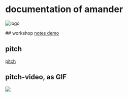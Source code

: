 # documentation of amander
![logo](https://github.com/hackzurich15-amander/documentation/blob/master/banner.png)

## workshop
 [notes demo](https://github.com/hackzurich15-amander/documentation/blob/master/base.md)
## pitch
 [pitch](https://docs.google.com/presentation/d/1TCLCJUBS1jrU34tqRr2eda5hyn4lvAaH0NqrW4eEV0Y/edit?usp=sharing)

## pitch-video, as GIF
![](https://github.com/hackzurich15-amander/documentation/demo.gif)
